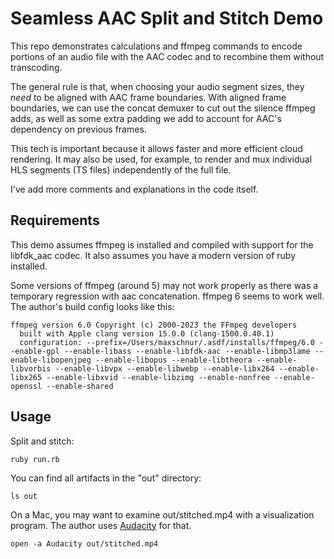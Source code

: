 # Seamless AAC Split and Stitch Demo

This repo demonstrates calculations and ffmpeg commands to encode portions of an audio file with the AAC codec and to recombine them without transcoding.

The general rule is that, when choosing your audio segment sizes, they _need_ to be aligned with AAC frame boundaries. With aligned frame boundaries, we can use the concat demuxer to cut out the silence ffmpeg adds, as well as some extra padding we add to account for AAC's dependency on previous frames.

This tech is important because it allows faster and more efficient cloud rendering. It may also be used, for example, to render and mux individual HLS segments (TS files) independently of the full file.

I've add more comments and explanations in the code itself.

## Requirements

This demo assumes ffmpeg is installed and compiled with support for the libfdk_aac codec. It also assumes you have a modern version of ruby installed.

Some versions of ffmpeg (around 5) may not work properly as there was a temporary regression with aac concatenation. ffmpeg 6 seems to work well. The author's build config looks like this:

```
ffmpeg version 6.0 Copyright (c) 2000-2023 the FFmpeg developers
  built with Apple clang version 15.0.0 (clang-1500.0.40.1)
  configuration: --prefix=/Users/maxschnur/.asdf/installs/ffmpeg/6.0 --enable-gpl --enable-libass --enable-libfdk-aac --enable-libmp3lame --enable-libopenjpeg --enable-libopus --enable-libtheora --enable-libvorbis --enable-libvpx --enable-libwebp --enable-libx264 --enable-libx265 --enable-libxvid --enable-libzimg --enable-nonfree --enable-openssl --enable-shared
```

## Usage

Split and stitch:

    ruby run.rb

You can find all artifacts in the "out" directory:

    ls out

On a Mac, you may want to examine out/stitched.mp4 with a visualization program. The author uses [Audacity](https://www.audacityteam.org/) for that.

    open -a Audacity out/stitched.mp4